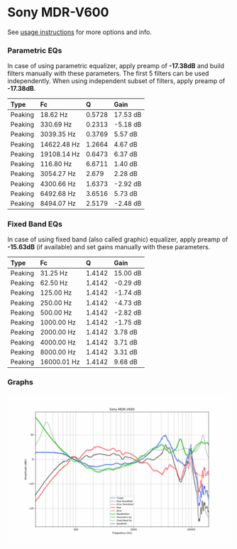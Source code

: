 # Sony MDR-V600
See [usage instructions](https://github.com/jaakkopasanen/AutoEq#usage) for more options and info.

### Parametric EQs
In case of using parametric equalizer, apply preamp of **-17.38dB** and build filters manually
with these parameters. The first 5 filters can be used independently.
When using independent subset of filters, apply preamp of **-17.38dB**.

| Type    | Fc          |      Q | Gain     |
|:--------|:------------|:-------|:---------|
| Peaking | 18.62 Hz    | 0.5728 | 17.53 dB |
| Peaking | 330.69 Hz   | 0.2313 | -5.18 dB |
| Peaking | 3039.35 Hz  | 0.3769 | 5.57 dB  |
| Peaking | 14622.48 Hz | 1.2664 | 4.67 dB  |
| Peaking | 19108.14 Hz | 0.6473 | 6.37 dB  |
| Peaking | 116.80 Hz   | 6.6711 | 1.40 dB  |
| Peaking | 3054.27 Hz  | 2.679  | 2.28 dB  |
| Peaking | 4300.66 Hz  | 1.6373 | -2.92 dB |
| Peaking | 6492.68 Hz  | 3.6516 | 5.73 dB  |
| Peaking | 8494.07 Hz  | 2.5179 | -2.48 dB |

### Fixed Band EQs
In case of using fixed band (also called graphic) equalizer, apply preamp of **-15.63dB**
(if available) and set gains manually with these parameters.

| Type    | Fc          |      Q | Gain     |
|:--------|:------------|:-------|:---------|
| Peaking | 31.25 Hz    | 1.4142 | 15.00 dB |
| Peaking | 62.50 Hz    | 1.4142 | -0.29 dB |
| Peaking | 125.00 Hz   | 1.4142 | -1.74 dB |
| Peaking | 250.00 Hz   | 1.4142 | -4.73 dB |
| Peaking | 500.00 Hz   | 1.4142 | -2.82 dB |
| Peaking | 1000.00 Hz  | 1.4142 | -1.75 dB |
| Peaking | 2000.00 Hz  | 1.4142 | 3.78 dB  |
| Peaking | 4000.00 Hz  | 1.4142 | 3.71 dB  |
| Peaking | 8000.00 Hz  | 1.4142 | 3.31 dB  |
| Peaking | 16000.01 Hz | 1.4142 | 9.68 dB  |

### Graphs
![](./Sony%20MDR-V600.png)